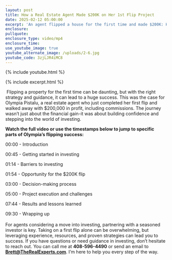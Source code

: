 ```yaml
---
layout: post
title: How a Real Estate Agent Made $200K on Her 1st Flip Project
date: 2025-02-12 05:00:00
excerpt: 'An agent flipped a house for the first time and made $200K: Here’s how.'
enclosure:
pullquote:
enclosure_type: video/mp4
enclosure_time:
use_youtube_image: true
youtube_alternate_image: /uploads/2-6.jpg
youtube_code: 3zjLJR4iMC8
---
```

{% include youtube.html %}

{% include excerpt.html %}

&nbsp;Flipping a property for the first time can be daunting, but with the right strategy and guidance, it can lead to a huge success. This was the case for Olympia Pistalu, a real estate agent who just completed her first flip and walked away with $200,000 in profit, including commissions. The journey wasn’t just about the financial gain-it was about building confidence and stepping into the world of investing.

**Watch the full video or use the timestamps below to jump to specific parts of Olympia’s flipping success:**

00:00 - Introduction

00:45 - Getting started in investing

01:14 - Barriers to investing

01:54 - Opportunity for the $200K flip

03:00 - Decision-making process

05:00 - Project execution and challenges

07:44 - Results and lessons learned

09:30 - Wrapping up<br><br>For agents considering a move into investing, partnering with a seasoned investor is key. Taking on a first flip alone can be overwhelming, but leveraging experience, resources, and proven strategies can lead you to success. If you have questions or need guidance in investing, don’t hesitate to reach out. You can call me at **408-596-4490** or send an email to [**Brett@TheRealExperts.com**](mailto:Brett@TheRealExperts.com). I’m here to help you every step of the way.
